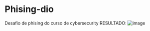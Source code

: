 # Phising-dio
Desafio de phising do curso de cybersecurity
RESULTADO:
![image](https://user-images.githubusercontent.com/73191206/235376605-3c94473d-c27b-4660-9f89-8f1b4a764db6.png)
